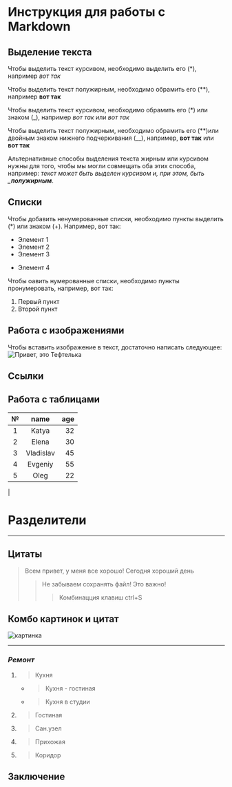 # Инструкция для работы с Markdown

## Выделение текста
Чтобы выделить текст курсивом, необходимо выделить его (*),
например *вот так*

Чтобы выделить текст полужирным, необходимо обрамить его (**), например **вот так**

Чтобы выделить текст курсивом, необходимо обрамить его (*) или знаком (_), например *вот так* или _вот так_

Чтобы выделить текст полужирным, необходимо обрамить его (**)или двойным знаком нижнего подчеркивания (__), например, **вот так** или __вот так__


Альтернативные способы выделения текста жирным или курсивом нужны для того, чтобы мы могли совмещать оба этих способа, например: _текст может быть выделен курсивом и, при этом, быть **_полужирным**_.
## Списки

Чтобы добавить ненумерованные списки, необходимо пункты выделить (*) или знаком (+). Например, вот так:
* Элемент 1
* Элемент 2
* Элемент 3
+ Элемент 4

Чтобы оавить нумерованные списки, необходимо пункты пронумеровать, например, вот так:
1. Первый пункт
2. Второй пункт

## Работа с изображениями

Чтобы вставить изображение в текст, достаточно написать следующее:
![Привет, это Тефтелька](Teftelka.jpg)


## Ссылки

## Работа с таблицами
№ | name | age
:--:|:------:|------:
1 |Katya | 32
2 |Elena | 30
3 | Vladislav | 45
4 | Evgeniy | 55
5 | Oleg | 22
|

# Разделители
-------------


## Цитаты

> Всем привет, у меня все хорошо!
> Сегодня хороший день
>> Не забываем сохранять файл! Это важно!
>>> Комбинацция клавиш ctrl+S



## Комбо картинок и цитат
![картинка](https://filearchive.cnews.ru/img/news/2022/02/03/kod600.jpg)
****

### ***Ремонт***
1. > Кухня
   * > Кухня - гостиная
   * > Кухня в студии
2. > Гостиная
3. > Сан.узел
4. > Прихожая
5. > Коридор




## Заключение

